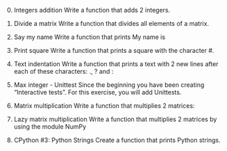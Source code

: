 0. Integers addition
Write a function that adds 2 integers.


1. Divide a matrix
Write a function that divides all elements of a matrix.


2. Say my name
Write a function that prints My name is <first name> <last name>


3. Print square
Write a function that prints a square with the character #.


4. Text indentation
Write a function that prints a text with 2 new lines after each of these characters: ., ? and :


5. Max integer - Unittest
Since the beginning you have been creating “Interactive tests”. For this exercise, you will add Unittests.


6. Matrix multiplication
Write a function that multiplies 2 matrices:


7. Lazy matrix multiplication
Write a function that multiplies 2 matrices by using the module NumPy


8. CPython #3: Python Strings
Create a function that prints Python strings.


